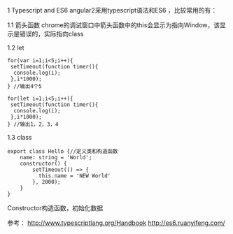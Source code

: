 1	Typescript and ES6
angular2采用typescript语法和ES6 ，比较常用的有：

1.1	箭头函数
chrome的调试窗口中箭头函数中的this会显示为指向Window，该显示是错误的，实际指向class

1.2	let
```
for(var i=1;i<5;i++){
 setTimeout(function timer(){
  console.log(i);
 },i*1000);
} //输出4个5

for(let i=1;i<5;i++){
 setTimeout(function timer(){
  console.log(i);
 },i*1000);
} //输出1，2，3，4
```

1.3	class
```
export class Hello {//定义类和构造函数
    name: string = 'World';
    constructor() {
        setTimeout(() => {
          this.name = 'NEW World'
        }, 2000);
    }
}
```
Constructor构造函数，初始化数据

参考：
http://www.typescriptlang.org/Handbook
http://es6.ruanyifeng.com/